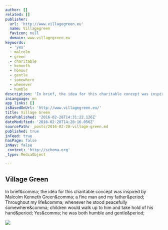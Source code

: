```yaml
---
author: []
related: []
publisher:
  url: 'http://www.villagegreen.eu'
  name: Villagegreen
  favicon: null
  domain: www.villagegreen.eu
keywords:
  - 'yes'
  - malcolm
  - green
  - charitable
  - kenneth
  - honour
  - gentle
  - somewhere
  - whenever
  - humble
description: 'In brief, the idea for this charitable concept was inspired by Malcolm Kenneth Green, a fine man and my father. Throughout my life, whenever he stood peacefully somewhere, children would walk up to him and take hold of his hand. Yes, he was both humble and gentle.'
inLanguage: en
app_links: []
isBasedOnUrl: 'http://www.villagegreen.eu/'
title: Village Green
datePublished: '2016-02-28T14:31:22.126Z'
dateModified: '2016-02-28T14:28:16.056Z'
sourcePath: _posts/2016-02-28-village-green.md
published: true
inFeed: true
hasPage: false
inNav: false
_context: 'http://schema.org'
_type: MediaObject

---
```

<article style=""><h1>Village Green</h1><p>In brief&amp;comma; the idea for this charitable concept was inspired by Malcolm Kenneth Green&amp;comma; a fine man and my father&amp;period; Throughout my life&amp;comma; whenever he stood peacefully somewhere&amp;comma; children would walk up to him and take hold of his hand&amp;period; Yes&amp;comma; he was both humble and gentle&amp;period;</p><img src="http://www.villagegreen.eu/images/sized/content/locations/000_global/000_worldwide/images/TKG-380x564.jpg" /></article>